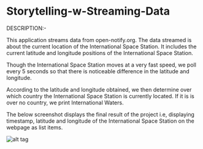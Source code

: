 # Storytelling-w-Streaming-Data

DESCRIPTION:-

This application streams data from open-notify.org. The data streamed is about the current location of the International Space Station. It includes the current latitude and longitude positions of the International Space Station. 

Though the International Space Station moves at a very fast speed, we poll every 5 seconds so that there is noticeable difference in the latitude and longitude.

According to the latitude and longitude obtained, we then determine over which country the International Space Station is currently located. If it is is over no country, we print International Waters.

The below screenshot displays the final result of the project i.e, displaying timestamp, latitude and longitude of the International Space Station on the webpage as list items.


![alt tag](https://cloud.githubusercontent.com/assets/16795243/12963860/f2028144-d01a-11e5-975e-9e5dd8109b02.png)
